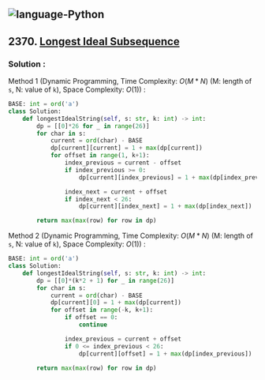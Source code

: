 ![language-Python](https://img.shields.io/badge/Python-ffd43b?style=for-the-badge&logo=PYTHON)
---

## 2370. [Longest Ideal Subsequence](https://leetcode.com/problems/longest-ideal-subsequence)

### Solution :

Method 1 (Dynamic Programming, Time Complexity: $O(M*N)$ (M: length of `s`, N: value of `k`), Space Complexity: $O(1)$) :
```python
BASE: int = ord('a')
class Solution:
    def longestIdealString(self, s: str, k: int) -> int:
        dp = [[0]*26 for _ in range(26)]
        for char in s:
            current = ord(char) - BASE
            dp[current][current] = 1 + max(dp[current])
            for offset in range(1, k+1):
                index_previous = current - offset
                if index_previous >= 0:
                    dp[current][index_previous] = 1 + max(dp[index_previous])

                index_next = current + offset
                if index_next < 26:
                    dp[current][index_next] = 1 + max(dp[index_next])

        return max(max(row) for row in dp)
```

Method 2 (Dynamic Programming, Time Complexity: $O(M*N)$ (M: length of `s`, N: value of `k`), Space Complexity: $O(1)$) :
```python
BASE: int = ord('a')
class Solution:
    def longestIdealString(self, s: str, k: int) -> int:
        dp = [[0]*(k*2 + 1) for _ in range(26)]
        for char in s:
            current = ord(char) - BASE
            dp[current][0] = 1 + max(dp[current])
            for offset in range(-k, k+1):
                if offset == 0:
                    continue

                index_previous = current + offset
                if 0 <= index_previous < 26:
                    dp[current][offset] = 1 + max(dp[index_previous])

        return max(max(row) for row in dp)
```
